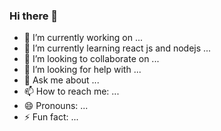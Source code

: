 ### Hi there 👋

- 🔭 I’m currently working on ...
- 🌱 I’m currently learning react js and nodejs ...
- 👯 I’m looking to collaborate on ...
- 🤔 I’m looking for help with ...
- 💬 Ask me about ...
- 📫 How to reach me: ...
- 😄 Pronouns: ...
- ⚡ Fun fact: ...
